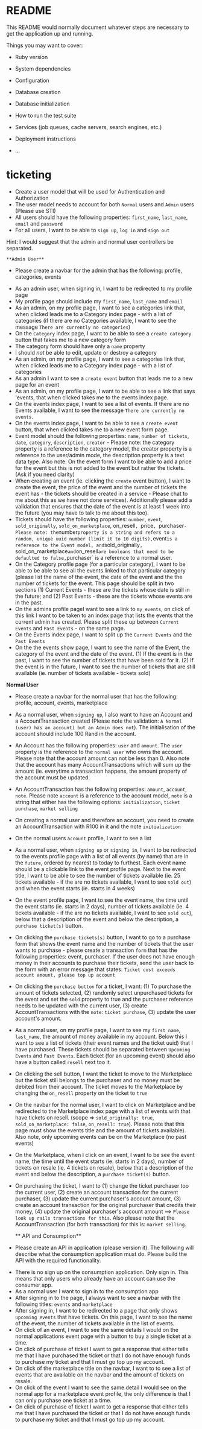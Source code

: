 # README

This README would normally document whatever steps are necessary to get the
application up and running.

Things you may want to cover:

* Ruby version

* System dependencies

* Configuration

* Database creation

* Database initialization

* How to run the test suite

* Services (job queues, cache servers, search engines, etc.)

* Deployment instructions

* ...
# ticketing

* Create a user model that will be used for Authentication and Authorization
* The user model needs to account for both `Normal` users and `Admin` users (Please use STI)
* All users should have the following properties: `first_name`, `last_name`, `email` and `password`
* For all users, I want to be able to `sign up`, `log in` and `sign out`

Hint: I would suggest that the admin and normal user controllers be separated.

	**Admin User**
- Please create a navbar for the admin that has the following: profile, categories, events 

* As an admin user, when signing in, I want to be redirected to my profile page
* My profile page should include my `first_name`, `last_name` and `email`
* As an admin, on my profile page, I want to see a categories link that, when clicked leads me to a Category index page - with a list of categories (if there are no Categories available, I want to see the message `There are currently no categories`)
* On the `Category` index page, I want to be able to see a `create category` button that takes me to a new category form
* The category form should have only a `name` property
* I should _not_ be able to edit, update or destroy a category
* As an admin, on my profile page, I want to see a categories link that, when clicked leads me to a Category index page - with a list of categories
* As an admin I want to see a `create event` button that leads me to a new page for an event
* As an admin, on my profile page, I want to be able to see a link that says 'events, that when clicked takes me to the events index page.
* On the events index page, I want to see a list of events. If there are no Events available, I want to see the message `There are currently no events`.
* On the events index page, I want to be able to see a `create event` button, that when clicked takes me to a new event form page.
* Event model should the following properties: `name`, `number of tickets`, `date`, `category`, `description`, `creator` - Please note:  the category property is a reference to the category model, the creator property is a reference to the user/admin mode, the description property is a text data type. Also note: On the event form I want to be able to add a price for the event but this is not added to the event but rather the tickets. (Ask if you need clarity)
* When creating an event (ie. clicking the `create` event button), I want to create the event, the price of the event and the number of tickets the event has - the tickets should be created in a service - Please chat to me about this as we have not done services). Additionally please add a validation that ensures that the date of the event is at least 1 week into the future (you may have to talk to me about this too).
* Tickets should have the following properties: `number`, `event`, `sold_originally`, `sold_on_marketplace`, on_resell`, `price`, `purchaser` - Please note: the `number` property is a string and refers to a random, unique uuid number (limit it to 10 digits), `event` is a reference to the Event model, and `sold_originally`, `sold_on_marketplace` and `on_resell` are booleans that need to be defaulted to false, `purchaser` is a reference to a normal user.
* On the Category profile page (for a particular category), I want to be able to be able to see all the events linked to that particular category (please list the name of the event, the date of the event and the the number of tickets for the event. This page should be split in two sections (1) Current Events - these are the tickets whose date is still in the future; and (2) Past Events - these are the tickets whose events are in the past.
* On the admins profile pageI want to see a link to `my_events`, on click of this link I want to be taken to an index page that lists the events that the current admin has created. Please split these up between `Current Events` and `Past Events` - on the same page.
* On the Events index page, I want to split up the `Current Events` and the `Past Events`
* On the the events show page, I want to see the name of the Event, the category of the event and the date of the event. (1) If the event is in the past, I want to see the number of tickets that have been sold for it. (2) If the event is in the future, I want to see the number of tickets that are still available (ie. number of tickets available - tickets sold)

**Normal User**
- Please create a navbar for the normal user that has the following: profile, account, events, marketplace 

* As a normal user, when `signing up`, I also want to have an Account and a AccountTransaction created (Please note the validation: `A Normal (user) has an account) but an Admin does not`). The initialisation of the account should include 100 Rand in the account.
* An Account has the following properties: `user` and `amount`. The `user` property is the reference to the `normal user` who owns the account. Please note that the account amount can not be less than 0. Also note that the account has many AccountTransactions which will sum up the amount (ie. everytime a transaction happens, the amount property of the account must be updated.
* An AccountTransaction has the following properties: `amount`, `account`, `note`. Please note `account` is a reference to the account model, `note` is a string that either has the following options: `initialization`, `ticket purchase`, `market selling`
* On creating a normal user and therefore an account, you need to create an AccountTransaction with R100 in it and the note `initialization`
* On the normal users `account` profile, I want to see a list  
* As a normal user, when `signing up` or `signing in`, I want to be redirected to the events profile page with a list of all events (by name) that are in the `future`, ordered by nearest to today to furthest. Each event name should be a clickable link to the event profile page. Next to the event title, I want to be able to see the number of tickets available (ie. 25 tickets available - if the are no tickets available, I want to see `sold out`) and when the event starts (ie. starts in 4 weeks)
* On the event profile page, I want to see the event name, the time until the event starts (ie. starts in 2 days), number of tickets available (ie. 4 tickets available - if the are no tickets available, I want to see `sold out`), below that a description of the event and below the description, a `purchase ticket(s)` button.
* On clicking the `purchase tickets(s)` button, I want to go to a purchase form that shows the event name and the number of tickets that the user wants to purchase - please create a transaction `form` that has the following properties: event, purchaser. If the user does not have enough money in their accounts to purchase their tickets, send the user back to the form with an error message that states: `Ticket cost exceeds account amount, please top up account`
* On clicking the `purchase button` for a ticket, I want: (1) To purchase the amount of tickets selected, (2) randomly select unpurchased tickets for the event and set the `sold` property to true and the purchaser reference needs to be updated with the current user, (3) create AccountTransactions with the `note`: `ticket purchase`, (3) update the user account's amount.
* As a normal user, on my profile page, I want to see my `first_name`, `last_name`, the amount of money available in my account. Below this I want to see a list of tickets (their event names and the ticket uuid) that I have purchased. These tickets should be separated between `Upcoming Events` and `Past Events`. Each ticket (for an upcoming event) should also have a button called `resell` next too it.
* On clicking the sell button, I want the ticket to move to the Marketplace but the ticket still belongs to the purchaser and no money must be debited from their account. The ticket moves to the Marketplace by changing the `on_resell` property on the ticket to `true`
* On the navbar for the normal user, I want to click on Marketplace and be redirected to the Marketplace index page with a list of events with that have tickets on resell. (scope => `sold_originally: true`, `sold_on_marketplace: false`, `on_resell: true`). Please note that this page must show the events title and the amount of tickets available). Also note, only upcoming events can be on the Marketplace (no past events)
* On the Marketplace, when I click on an event, I want to be see the event name, the time until the event starts (ie. starts in 2 days), number of tickets on resale (ie. 4 tickets on resale), below that a description of the event and below the description, a `purchase ticket(s)` button.
* On purchasing the ticket, I want to (1) change the ticket purchaser too the current user, (2) create an account transaction for the current purchaser, (3) update the current purchaser's account amount, (3) create an account transaction for the original purchaser that credits their money, (4) update the original purchaser's account amount ==> `Please look up rails transactions for this`. Also please note that the AccountTransaction (for both transaction) for this is: `market selling`.

	** API and Consumption**
- Please create an API in application (please version it). The following will describe what the consumption application must do. Please build the API with the required functionality.

* There is no sign up on the consumption application. Only sign in. This means that only users who already have an account can use the consumer app.
* As a normal user I want to sign in to the consumption app
* After signing in to the page, I always want to see a navbar with the following titles: `events` and `marketplace` 
* After signing in, I want to be redirected to a page that only shows `upcoming events` that have tickets. On this page, I want to see the name of the event, the number of tickets available in the list of events.
* On click of an event, I want to see the same details I would on the normal applications event page with a button to buy a single ticket at a time.
* On click of purchase of ticket I want to get a response that either tells me that I have purchased the ticket or that I do not have enough funds to purchase my ticket and that I must go top up my account.
* On click of the marketplace title on the navbar, I want to to see a list of events that are available on the navbar and the amount of tickets on resale.
* On click of the event I want to see the same detail I would see on the normal app for a marketplace event profile, the only difference is that I can only purchase one ticket at a time.
* On click of purchase of ticket I want to get a response that either tells me that I have purchased the ticket or that I do not have enough funds to purchase my ticket and that I must go top up my account.